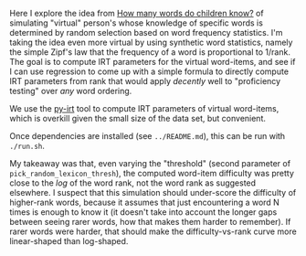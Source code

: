 Here I explore the idea from  [How many words do children know?](https://www.researchgate.net/profile/Sascha-Schroeder-5/publication/301693773_How_many_words_do_children_know_A_corpus-based_estimation_of_children%27s_total_vocabulary_size/links/5c7ed620299bf1268d3ccbf3/How-many-words-do-children-know-A-corpus-based-estimation-of-childrens-total-vocabulary-size.pdf?origin=publication_detail) of simulating "virtual" person's whose knowledge of specific words is determined by random selection based on word frequency statistics. I'm taking the idea even more virtual by using synthetic word statistics, namely the simple Zipf's law that the frequency of a word is proportional to 1/rank. The goal is to compute IRT parameters for the virtual word-items, and see if I can use regression to come up with a simple formula to directly compute IRT parameters from rank that would apply _decently_ well to "proficiency testing" over _any_ word ordering.

We use the [py-irt](https://github.com/nd-ball/py-irt) tool to compute IRT parameters of virtual word-items, which is overkill given the small size of the data set, but convenient.

Once dependencies are installed (see `../README.md`), this can be run with `./run.sh`.

My takeaway was that, even varying the "threshold" (second parameter of `pick_random_lexicon_thresh`), the computed word-item difficulty was pretty close to the _log_ of the word rank, not the word rank as suggested elsewhere. I suspect that this simulation should under-score the difficulty of higher-rank words, because it assumes that just encountering a word N times is enough to know it (it doesn't take into account the longer gaps between seeing rarer words, how that makes them harder to remember). If rarer words were harder, that should make the difficulty-vs-rank curve more linear-shaped than log-shaped.
